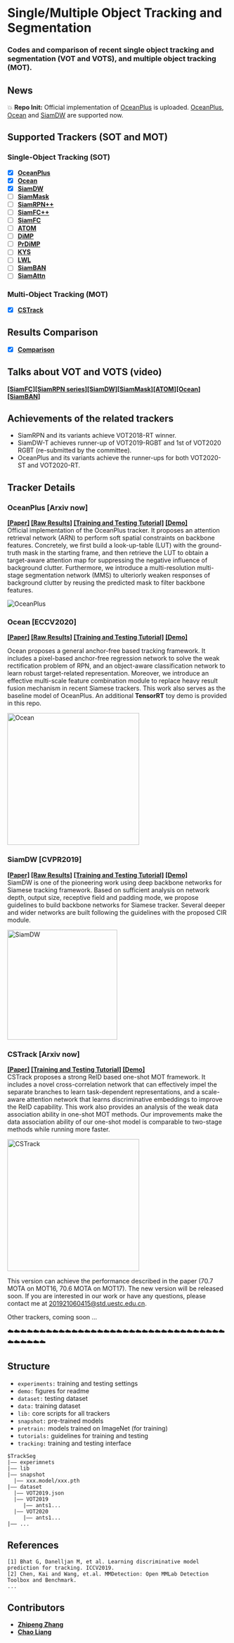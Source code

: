 # Single/Multiple Object Tracking and Segmentation

### Codes and comparison of recent single object tracking and segmentation (VOT and VOTS), and multiple object tracking (MOT).

## News
:boom: **Repo Init:** Official implementation of [OceanPlus]() is uploaded. [OceanPlus](), [Ocean]() and [SiamDW]() are supported now. 

## Supported Trackers (SOT and MOT)

### Single-Object Tracking (SOT)

- [x] [**OceanPlus**]()
- [x] [**Ocean**]()
- [x] [**SiamDW**]()
- [ ] [**SiamMask**]()
- [ ] [**SiamRPN++**]()
- [ ] [**SiamFC++**]()
- [ ] [**SiamFC**]()
- [ ] [**ATOM**]()
- [ ] [**DiMP**]() 
- [ ] [**PrDiMP**]()
- [ ] [**KYS**]()
- [ ] [**LWL**]()
- [ ] [**SiamBAN**]()
- [ ] [**SiamAttn**]()

### Multi-Object Tracking (MOT)
- [x] [**CSTrack**](https://github.com/JudasDie/SOTS/blob/master/lib/tutorial/CSTrack/cstrack.md)

## Results Comparison
- [x] [**Comparison**](https://github.com/JudasDie/Comparison)

## Talks about VOT and VOTS (video)

[**[SiamFC]**](https://www.bilibili.com/video/BV1ck4y1B7Yv?from=search&seid=15454527879078953284)[**[SiamRPN series]**](https://www.bilibili.com/video/BV1tJ411K7iQ?from=search&seid=16794822988427286264)[**[SiamDW]**](https://www.bilibili.com/video/BV1ut411L7Ru?from=search&seid=8271716311900472376)[**[SiamMask]**](https://www.bilibili.com/video/BV1Kt411u7CT?from=search&seid=684552033902530378)[**[ATOM]**](https://www.bilibili.com/video/BV1Lt411n7mK?from=search&seid=8307889874986411460)[**[Ocean]**](https://www.bilibili.com/video/BV1354y1e7wU?from=search&seid=15378680533874208460)[**[SiamBAN]**](https://www.youtube.com/watch?v=HW61L2GI7Kc)

## Achievements of the related trackers
- SiamRPN and its variants achieve VOT2018-RT winner.
- SiamDW-T achieves runner-up of VOT2019-RGBT and 1st of VOT2020 RGBT (re-submitted by the committee).
- OceanPlus and its variants achieve the runner-ups for both VOT2020-ST and VOT2020-RT.


## Tracker Details
### OceanPlus [Arxiv now]
**[[Paper]]() [[Raw Results]]() [[Training and Testing Tutorial]](https://github.com/JudasDie/SOTS/tree/master/lib/tutorial/OceanPlus/oceanplus.md) [[Demo]]()** <br/>
Official implementation of the OceanPlus tracker. It proposes an attention retrieval network (ARN) to perform soft spatial constraints on backbone features. Concretely, we first build a look-up-table (LUT) with the ground-truth mask in the starting frame, and then retrieve the LUT to obtain a target-aware attention map for suppressing the negative influence of background clutter. Furthermore, we introduce a multi-resolution multi-stage segmentation network (MMS) to ulteriorly weaken responses of background clutter by reusing the predicted mask to filter backbone features.


</div>
<img src="https://github.com/JudasDie/SOTS/blob/master/demo/oceanplu_overview.png"  alt="OceanPlus"/><br/>
</div>

### Ocean [ECCV2020]
**[[Paper]](https://arxiv.org/abs/2006.10721) [[Raw Results]](https://drive.google.com/file/d/1vDp4MIkWzLVOhZ-Yt2Zdq8Z_Z0rz6y0R/view?usp=sharing) [[Training and Testing Tutorial]](https://github.com/JudasDie/SOTS/tree/master/lib/tutorial/Ocean/ocean.md) [[Demo]](https://www.youtube.com/watch?v=83-XCEsQ1Kg&feature=youtu.be)** <br/>

Ocean proposes a general anchor-free based tracking framework. It includes a pixel-based anchor-free regression network to solve the weak rectification problem of RPN, and an object-aware classification network to learn robust target-related representation. Moreover, we introduce an effective multi-scale feature combination module to replace heavy result fusion mechanism in recent Siamese trackers. This work also serves as the baseline model of OceanPlus. An additional **TensorRT** toy demo is provided in this repo.
<div align="left">
  <img src="https://github.com/JudasDie/SOTS/blob/master/demo/Ocean_overview.jpg" height="300" alt="Ocean"/><br/>
  <!-- <p>Example SiamFC, SiamRPN and SiamMask outputs.</p> -->
</div>

### SiamDW [CVPR2019]
**[[Paper]](http://openaccess.thecvf.com/content_CVPR_2019/papers/Zhang_Deeper_and_Wider_Siamese_Networks_for_Real-Time_Visual_Tracking_CVPR_2019_paper.pdf) [[Raw Results]](https://github.com/researchmm/SiamDW) [[Training and Testing Tutorial]](https://github.com/JudasDie/SOTS/tree/master/lib/tutorial/SiamDW/siamdw.md) [[Demo]]()** <br/>
SiamDW is one of the pioneering work using deep backbone networks for Siamese tracking framework. Based on sufficient analysis on network depth, output size, receptive field and padding mode, we propose guidelines to build backbone networks for Siamese tracker. Several deeper and wider networks are built following the guidelines with the proposed CIR module. 

<img src="https://github.com/JudasDie/SOTS/blob/master/demo/siamdw_overview.jpg" height="250" alt="SiamDW"/><br/>

### CSTrack [Arxiv now]
**[[Paper]](https://arxiv.org/abs/2010.12138) [[Training and Testing Tutorial]](https://github.com/JudasDie/SOTS/blob/master/lib/tutorial/CSTrack/cstrack.md) [[Demo]](https://motchallenge.net/method/MOT=3601&chl=10)** <br/>
CSTrack proposes a strong ReID based one-shot MOT framework. It includes a novel cross-correlation network that can effectively impel the separate branches to learn task-dependent representations, and a scale-aware attention network that learns discriminative embeddings to improve the ReID capability. This work also provides an analysis of the weak data association ability in one-shot MOT methods. Our improvements make the data association ability of our one-shot model is comparable to two-stage methods while running more faster.

<img src="https://github.com/JudasDie/SOTS/blob/master/demo/CSTrack_CCN.jpg" height="300" alt="CSTrack"/><br/>

This version can achieve the performance described in the paper (70.7 MOTA on MOT16, 70.6 MOTA on MOT17). The new version will be released soon. If you are interested in our work or have any questions, please contact me at 201921060415@std.uestc.edu.cn.


Other trackers, coming soon ...


:cloud::cloud::cloud::cloud::cloud::cloud::cloud::cloud::cloud::cloud::cloud::cloud::cloud::cloud::cloud::cloud::cloud::cloud::cloud::cloud::cloud::cloud::cloud::cloud::cloud::cloud::cloud::cloud::cloud::cloud::cloud::cloud::cloud::cloud::cloud::cloud::cloud::cloud::cloud::cloud:


## Structure
- `experiments:` training and testing settings
- `demo:` figures for readme
- `dataset:` testing dataset
- `data:` training dataset
- `lib:` core scripts for all trackers
- `snapshot:` pre-trained models 
- `pretrain:` models trained on ImageNet (for training)
- `tutorials:` guidelines for training and testing
- `tracking:` training and testing interface

```
$TrackSeg
|—— experimnets
|—— lib
|—— snapshot
  |—— xxx.model/xxx.pth
|—— dataset
  |—— VOT2019.json 
  |—— VOT2019
     |—— ants1...
  |—— VOT2020
     |—— ants1...
|—— ...

```

## References
```
[1] Bhat G, Danelljan M, et al. Learning discriminative model prediction for tracking. ICCV2019.
[2] Chen, Kai and Wang, et.al. MMDetection: Open MMLab Detection Toolbox and Benchmark.
...
```
## Contributors
- **[Zhipeng Zhang](https://github.com/JudasDie)**
- **[Chao Liang](https://github.com/H11zang)**








